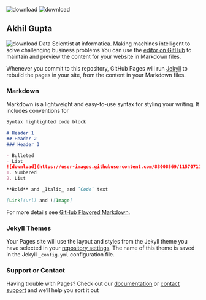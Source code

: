![download](https://user-images.githubusercontent.com/83008569/115708212-55322d00-a38d-11eb-86a6-8047ca09bb7c.png)
![download](https://user-images.githubusercontent.com/83008569/115708247-5fecc200-a38d-11eb-82a7-88663a67288b.png)

## Akhil Gupta
![download](https://user-images.githubusercontent.com/83008569/115707396-5c0c7000-a38c-11eb-906c-57908f412488.png)
Data Scientist at informatica.
Making machines intelligent to solve challenging business problems
You can use the [editor on GitHub](https://github.com/akhil9294/akhil9294.github.io/edit/main/README.md) to maintain and preview the content for your website in Markdown files.

Whenever you commit to this repository, GitHub Pages will run [Jekyll](https://jekyllrb.com/) to rebuild the pages in your site, from the content in your Markdown files.

### Markdown

Markdown is a lightweight and easy-to-use syntax for styling your writing. It includes conventions for

```markdown
Syntax highlighted code block

# Header 1
## Header 2
### Header 3

- Bulleted
- List
![download](https://user-images.githubusercontent.com/83008569/115707114-05069b00-a38c-11eb-9e7e-6bc26c3a83f6.png)
1. Numbered
2. List

**Bold** and _Italic_ and `Code` text

[Link](url) and ![Image]

```

For more details see [GitHub Flavored Markdown](https://guides.github.com/features/mastering-markdown/).

### Jekyll Themes

Your Pages site will use the layout and styles from the Jekyll theme you have selected in your [repository settings](https://github.com/akhil9294/akhil9294.github.io/settings/pages). The name of this theme is saved in the Jekyll `_config.yml` configuration file.

### Support or Contact

Having trouble with Pages? Check out our [documentation](https://docs.github.com/categories/github-pages-basics/) or [contact support](https://support.github.com/contact) and we’ll help you sort it out
